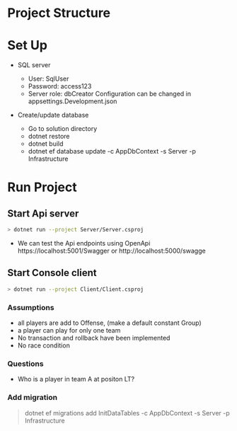 # Project Structure
# Set Up
- SQL server
	- User: SqlUser
	- Password: access123
	- Server role: dbCreator
	Configuration can be changed in appsettings.Development.json
	
- Create/update database
	- Go to solution directory
	- dotnet restore
	- dotnet build
	- dotnet ef database update -c AppDbContext -s Server -p Infrastructure
	
# Run Project
## Start Api server
```sh
> dotnet run --project Server/Server.csproj
```
- We can test the Api endpoints using OpenApi
https://localhost:5001/Swagger or http://localhost:5000/swagge

## Start Console client
```sh
> dotnet run --project Client/Client.csproj
```

### Assumptions
- all players are add to Offense, (make a default constant Group)
- a player can play for only one team
- No transaction and rollback have been implemented
- No race condition

### Questions
- Who is a player in team A at positon LT?

### Add migration
> dotnet ef migrations add InitDataTables -c AppDbContext -s Server -p Infrastructure


